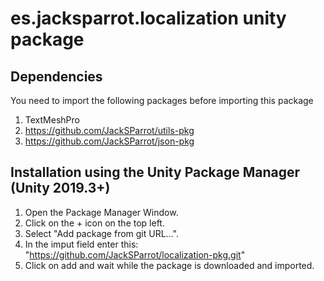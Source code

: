 # es.jacksparrot.localization unity package

## Dependencies
You need to import the following packages before importing this package
1. TextMeshPro
2. https://github.com/JackSParrot/utils-pkg
3. https://github.com/JackSParrot/json-pkg

## Installation using the Unity Package Manager (Unity 2019.3+)
1. Open the Package Manager Window. 
2. Click on the + icon on the top left.
3. Select "Add package from git URL...".
4. In the imput field enter this: "https://github.com/JackSParrot/localization-pkg.git"
5. Click on add and wait while the package is downloaded and imported.
